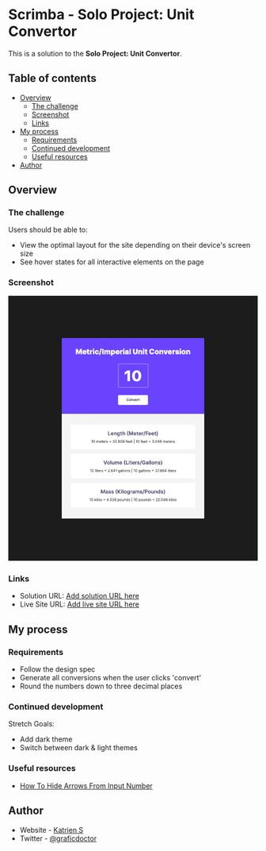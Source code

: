 # Scrimba - Solo Project: Unit Convertor

This is a solution to the **Solo Project: Unit Convertor**.

## Table of contents

- [Overview](#overview)
  - [The challenge](#the-challenge)
  - [Screenshot](#screenshot)
  - [Links](#links)
- [My process](#my-process)
  - [Requirements](#requirements)
  - [Continued development](#continued-development)
  - [Useful resources](#useful-resources)
- [Author](#author)

## Overview

### The challenge

Users should be able to:

- View the optimal layout for the site depending on their device's screen size
- See hover states for all interactive elements on the page

### Screenshot

![](./screenshot.png)

### Links

- Solution URL: [Add solution URL here](https://your-solution-url.com)
- Live Site URL: [Add live site URL here](https://your-live-site-url.com)

## My process

### Requirements

- Follow the design spec
- Generate all conversions when the user clicks 'convert'
- Round the numbers down to three decimal places

### Continued development

Stretch Goals:

- Add dark theme
- Switch between dark & light themes

### Useful resources

- [How To Hide Arrows From Input Number](https://www.w3schools.com/howto/howto_css_hide_arrow_number.asp)

## Author

- Website - [Katrien S](https://www.katriens.be)
- Twitter - [@graficdoctor](https://www.twitter.com/graficdoctor)
